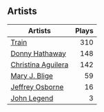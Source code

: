 ## Artists
Artists | Plays 
----- | -----: 
[Train](/artists/train-90187) | 310
[Donny Hathaway](/artists/donny-hathaway-58582) | 148
[Christina Aguilera](/artists/christina-aguilera-34786) | 142
[Mary J. Blige](/artists/mary-j-blige-39258) | 59
[Jeffrey Osborne](/artists/jeffrey-osborne-40238) | 16
[John Legend](/artists/john-legend-36643) | 3

